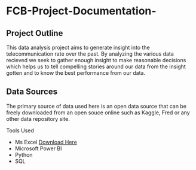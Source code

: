 # FCB-Project-Documentation-

## Project Outline
This data analysis project aims to generate insight into the telecommunication rate over the past. By analyzing the various data recieved we seek to gather enough insight to make reasonable decisions which helps us to tell compelling stories around our data from the insight gotten and to know the best performance from our data. 

## Data Sources 
The primary source of data used here is an open data source that can be freely downloaded from an open souce online such as Kaggle, Fred or any other data repository site.

Tools Used 
- Ms Excel [Download Here](https://microsoft.com) 
- Microsoft Power BI
- Python
- SQL
